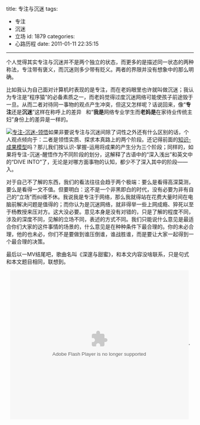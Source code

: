 title: 专注与沉迷
tags:
  - 专注
  - 沉迷
  - 立场
id: 1879
categories:
  - 心路历程
date: 2011-01-11 22:35:15
---

个人觉得其实专注与沉迷并不是两个独立的状态，而更多的是描述同一状态的两种称法，专注带有褒义，而沉迷则多少带有贬义。两者的界限并没有想象中的那么明确。

比如我认为自己面对计算机时表现的是专注，而在老妈眼里也许就叫做沉迷；我认为专注是“程序猿”的必备素质之一，而老妈觉得过度沉迷网络可能使孩子前途毁于一旦。从而二者对待同一事物的观点产生冲突，但这又怎样呢？话说回来，像“**专注**还是**沉迷**”这样在称呼上的差异   和“**我是**网络专业学生而**老妈是**在家待业传统主妇”身份上的差异是一样的。

[![专注-沉迷-领悟](http://a.kainy.cn/201101/%E4%B8%93%E6%B3%A8-%E6%B2%89%E8%BF%B7-%E9%A2%86%E6%82%9F.png "专注-沉迷-领悟")](http://a.kainy.cn/201101/%E4%B8%93%E6%B3%A8-%E6%B2%89%E8%BF%B7-%E9%A2%86%E6%82%9F.png)如果非要说专注与沉迷间除了词性之外还有什么区别的话，个人观点倾向于：二者是领悟实质、探求本真路上的两个阶段。还记得前面的[知识-成果模型](http://kainy.cn/2010/11/%e7%9f%a5%e8%af%86-%e6%88%90%e6%9e%9c%e6%a8%a1%e5%9e%8b/)吗？那儿我们按认识-掌握-运用将成果的产生分为三个阶段；同样的，如果将专注-沉迷-醒悟作为不同阶段的划分，这解释了古语中的“深入浅出”和英文中的“DIVE INTO”了，无论是对哪方面事物的认知，都少不了深入其中的阶段——入。<!--more-->

对于自己不了解的东西，我们的看法往往会趋于两个极端：要么是看得高深莫测，要么是看得一文不值。但要明白：这不是一个非黑即白的时代，没有必要为非有自己的“立场”而纠缠不休。我说我是专注于网络，那么我就得站在花费大量时间在电脑前解决问题是值得的；而你认为是沉迷网络，就非得举一些上网成瘾、猝死以至于杨教授来压对方。这大没必要。意见本身是没有对错的，只是了解的程度不同，涉及的深度不同，见解的立场不同，表述的方式不同。我们只能说什么意见是最适合你们大家的这件事情的场景的，什么意见是在种种条件下最合理的。你的未必合理，他的也未必，你们不是要做到谁压倒谁，谁战胜谁，而是要让大家一起得到一个最合理的决策。

最后以一MV结尾吧，歌曲名叫《深邃与甜蜜》，和本文内容没啥联系，只是句式和本文题目相同，联想到。

<p style="text-align: center;"><object classid="clsid:d27cdb6e-ae6d-11cf-96b8-444553540000" width="480" height="400" codebase="http://download.macromedia.com/pub/shockwave/cabs/flash/swflash.cab#version=6,0,40,0"><param name="align" value="middle" /><param name="src" value="http://player.youku.com/player.php/sid/XMjIzMDA3NDYw/v.swf" /><param name="quality" value="high" /><embed type="application/x-shockwave-flash" width="480" height="400" src="http://player.youku.com/player.php/sid/XMjIzMDA3NDYw/v.swf" quality="high" align="middle"></embed></object>.
